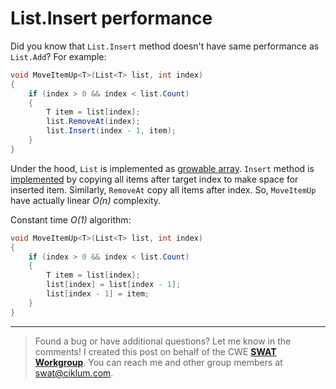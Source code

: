 # List.Insert performance
Did you know that `List.Insert` method doesn't have same performance as `List.Add`? For example:

```csharp
void MoveItemUp<T>(List<T> list, int index)
{
    if (index > 0 && index < list.Count)
    {
        T item = list[index];
        list.RemoveAt(index);
        list.Insert(index - 1, item);
    }
}
```

Under the hood, `List` is implemented as [growable array](https://en.wikipedia.org/wiki/Dynamic_array). `Insert` method is [implemented](https://source.dot.net/#System.Private.CoreLib/src/libraries/System.Private.CoreLib/src/System/Collections/Generic/List.cs,770) by copying all items after target index to make space for inserted item. Similarly, `RemoveAt` copy all items after index. So, `MoveItemUp` have actually linear *O(n)* complexity.

Constant time *O(1)* algorithm:

```csharp
void MoveItemUp<T>(List<T> list, int index)
{
    if (index > 0 && index < list.Count)
    {
        T item = list[index];
        list[index] = list[index - 1];
        list[index - 1] = item;
    }
}
```

---

> Found a bug or have additional questions? Let me know in the comments! I created this post on behalf of the CWE [**SWAT Workgroup**](https://wiki.ciklum.net/display/CGNA/SWAT). You can reach me and other group members at swat@ciklum.com.